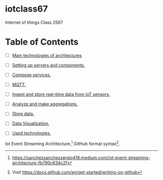 # iotclass67
Internet of things Class 2567

# Table of Contents

- [ ] [Main technologies of architectures](https://github.com/sirapaop/iotclass67/blob/main/assignment00/architecture.md)
- [ ] [Setting up servers and components.](https://github.com/sirapaop/iotclass67/blob/main/assignment01/01-install-server.md)
- [ ] [Compose services.](https://github.com/sirapaop/iotclass67/blob/main/assignment01/02-docker-compose-iot.md)
- [ ] [MQTT.](https://github.com/sirapaop/iotclass67/blob/main/assignment03/01-ingest.md)
- [ ] [Ingest and store real-time data from IoT sensors.](https://github.com/sirapaop/iotclass67/blob/main/assignment04/01-iot-sensor.md)
- [ ] [Analyze and make aggregations.](https://github.com/sirapaop/iotclass67/blob/main/assignment05/01-analyze.md)
- [ ] [Store data.](https://github.com/sirapaop/iotclass67/blob/main/assignment06/01-storedata.md)
- [ ] [Data Visualization.](https://github.com/sirapaop/iotclass67/blob/main/assignment07/01-visualization.md)
- [ ] [Used technologies.](https://github.com/sirapaop/iotclass67/blob/main/assignment08/01-used-technology.md)


Iot Event Streaming Architecture.[^1]
GitHub format syntax[^2].

[^1]: https://sanchezsanchezsergio418.medium.com/iot-event-streaming-architecture-fb790c634c2f
[^2]: Visit https://docs.github.com/en/get-started/writing-on-github
